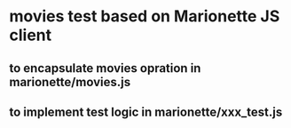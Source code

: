 # movies test based on Marionette JS client

## to encapsulate movies opration in marionette/movies.js 

## to implement test logic in marionette/xxx_test.js